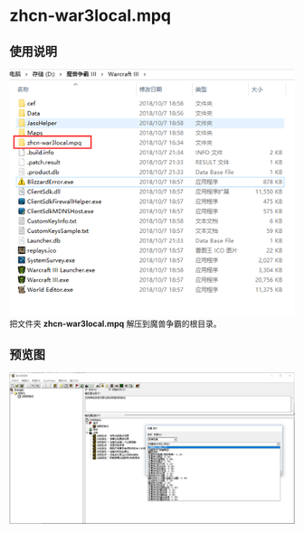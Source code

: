 # zhcn-war3local.mpq
## 使用说明
![使用说明](https://raw.githubusercontent.com/yefq/zhcn-war3local.mpq/master/_images/使用说明.png)
把文件夹 **zhcn-war3local.mpq** 解压到魔兽争霸的根目录。
## 预览图
![预览图](https://raw.githubusercontent.com/yefq/zhcn-war3local.mpq/master/_images/预览图.png)
